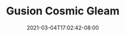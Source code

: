 ---
title: "Gusion Cosmic Gleam"
date: 2021-03-04T17:02:42-08:00
slug: gusion-cosmic-gleam
draft: false
type: wallpaper
layout: wallpaper
heroname: gusion
wallpaper:
- 1.jpg
---